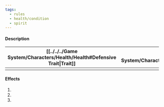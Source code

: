 ```yaml
---
tags:
  - rules
  - health/condition
  - spirit
---
```

#### Description

| [[../../../Game System/Characters/Health/Health#Defensive Trait\|Trait]] | [[../../../Game System/Characters/Health/Health#Difficulty\|Difficulty]] | [[../../../Game System/Characters/Health/Health#Vector\|Vector]] | [[../../../Game System/Characters/Health/Health#Healing\|Healing]] | [[../../../Game System/Characters/Health/Health#Repeat\|Repeat (Incubation)]] | [[../../../Game System/Characters/Health/Health#TL, ML\|TL]] | [[../../../Game System/Characters/Health/Health#TL, ML\|ML]] |
| :----------------------------------------------------------------------: | :----------------------------------------------------------------------: | :--------------------------------------------------------------: | :----------------------------------------------------------------: | :---------------------------------------------------------------------------: | :----------------------------------------------------------: | :----------------------------------------------------------: |
|                                                                          |                                                                          |                                                                  |                                                                    |                                                                               |                                                              |                                                              |
#### Effects
1. 
2. 
3. 

